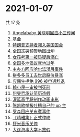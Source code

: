 # 2021-01-07

共 17 条

<!-- BEGIN -->
<!-- 最后更新时间 Thu Jan 07 2021 15:21:46 GMT+0800 (CST) -->
1. [Angelababy 黄晓明回应小三传闻](https://www.zhihu.com/search?q=黄晓明baby)
1. [基金](https://www.zhihu.com/search?q=基金)
1. [特朗普支持者闯入美国国会](https://www.zhihu.com/search?q=特朗普支持者)
1. [全国冻哭预警地图出炉](https://www.zhihu.com/search?q=全国冻哭预警)
1. [女孩考第一被质疑后溺亡](https://www.zhihu.com/search?q=女孩考第一被质疑)
1. [全国多地倡议就地过年](https://www.zhihu.com/search?q=就地过年)
1. [主办方回应哈尔滨漫展事件](https://www.zhihu.com/search?q=哈尔滨漫展)
1. [拼多多员工去世后股价暴涨](https://www.zhihu.com/search?q=拼多多股价)
1. [应届生拒绝 996 被申通辞退](https://www.zhihu.com/search?q=申通996)
1. [赖小民一审被判死刑](https://www.zhihu.com/search?q=赖小民)
1. [何旻哲承认简历造假](https://www.zhihu.com/search?q=何旻哲简历)
1. [灌篮高手将制作动画电影](https://www.zhihu.com/search?q=灌篮高手)
1. [陈凯歌举报吐槽自己的 up 主](https://www.zhihu.com/search?q=陈凯歌举报)
1. [罗森回应关东煮事件](https://www.zhihu.com/search?q=罗森关东煮)
1. [《晴雅集》正式停映](https://www.zhihu.com/search?q=晴雅集)
1. [虾米音乐关停](https://www.zhihu.com/search?q=虾米音乐)
1. [大连海事大学不放假](https://www.zhihu.com/search?q=大连海事大学)
<!-- END -->
